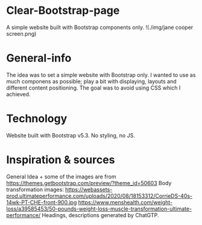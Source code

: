 # Clear-Bootstrap-page
A simple website built with Bootstrap components only. 
!(./img/jane cooper screen.png)

# General-info 
The idea was to set a simple website with Bootstrap only. I wanted to use as much componens as possible; play a bit with displaying, layouts and different content positioning. The goal was to avoid using CSS which I achieved.

# Technology
Website built with Bootstrap v5.3. No styling, no JS.

# Inspiration & sources
General Idea + some of the images are from https://themes.getbootstrap.com/preview/?theme_id=50603
Body transformation images:
https://webassets-prod.ultimateperformance.com/uploads/2020/08/18153312/CorrieDS-40s-14wk-PT-CHE-front-900.jpg
https://www.menshealth.com/weight-loss/a39585453/50-pounds-weight-loss-muscle-transformation-ultimate-performance/
Headings, descriptions generated by ChatGTP.
